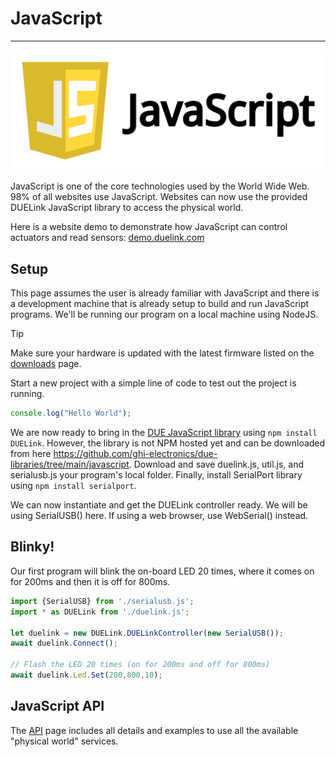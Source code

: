 # JavaScript

---

![JavaSript](../images/javascript.png)

JavaScript is one of the core technologies used by the World Wide Web. 98% of all websites use JavaScript. Websites can now use the provided DUELink JavaScript library to access the physical world.

Here is a website demo to demonstrate how JavaScript can control actuators and read sensors: [demo.duelink.com](https://demo.duelink.com/)

## Setup
This page assumes the user is already familiar with JavaScript and there is a development machine that is already setup to build and run JavaScript programs. We'll be running our program on a local machine using NodeJS.

> [!TIP]
> Make sure your hardware is updated with the latest firmware listed on the [downloads](..\downloads.md) page.

Start a new project with a simple line of code to test out the project is running.

```js
console.log("Hello World");
```

We are now ready to bring in the [DUE JavaScript library](https://github.com/ghi-electronics/due-libraries) using `npm install DUELink`. However, the library is not NPM hosted yet and can be downloaded from here https://github.com/ghi-electronics/due-libraries/tree/main/javascript. Download and save duelink.js, util.js, and serialusb.js your program's local folder. Finally, install SerialPort library using `npm install serialport`.

We can now instantiate and get the DUELink controller ready. We will be using SerialUSB() here. If using a web browser, use WebSerial() instead.


## Blinky!

Our first program will blink the on-board LED 20 times, where it comes on for 200ms and then it is off for 800ms.

```js
import {SerialUSB} from './serialusb.js';
import * as DUELink from './duelink.js';

let duelink = new DUELink.DUELinkController(new SerialUSB());
await duelink.Connect();

// Flash the LED 20 times (on for 200ms and off for 800ms)
await duelink.Led.Set(200,800,10);
```

## JavaScript API

The [API](../api/intro.md) page includes all details and examples to use all the available "physical world" services.

